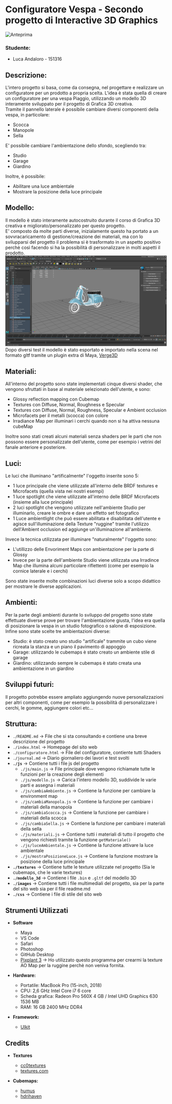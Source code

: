 # Configuratore Vespa - Secondo progetto di Interactive 3D Graphics

![Anteprima](images/anteprima720.gif)

### Studente:
- Luca Andaloro - 151316

## Descrizione:

L'intero progetto si basa, come da consegna, nel progettare e realizzare un configuratore per un prodotto a propria scelta. 
L'idea è stata quella di creare un configuratore per una vespa Piaggio, utilizzando un modello 3D interamente sviluppato per il progetto di Grafica 3D creativa.<br />
Tramite il pannello laterale è possibile cambiare diversi componenti della vespa, in particolare:
- Scocca
- Manopole
- Sella

E' possibile cambiare l'ambientazione dello sfondo, scegliendo tra:

- Studio
- Garage
- Giardino

Inoltre, è possibile:

- Abilitare una luce ambientale
- Mostrare la posizione della luce principale

## Modello:

Il modello è stato interamente autocostruito durante il corso di Grafica 3D creativa e migliorato/personalizzato per questo progetto.<br />
E' composto da molte parti diverse, inizialamente questo ha portato a un sovvracaricamento di gestione/creazione dei materiali, ma con lo svilupparsi del progetto il problema si è trasformato in un aspetto positivo perchè così facendo si ha la possibilità di personalizzare in molti aspetti il prodotto.
![Maya](images/maya.png) <br />
Dopo diversi test il modello è stato esportato e importato nella scena nel formato gltf tramite un plugin extra di Maya, [Verge3D](https://github.com/Interactive3DGraphicsCourse-UNIUD-2020/cubes-lucaandaloro/tree/sviluppo#ottimizzazione)

## Materiali:

All'interno del progetto sono state implementati cinque diversi shader, che vengono sfruttati in base al materiale selezionato dell'utente, e sono: 

- Glossy reflection mapping con Cubemap
- Textures con Diffuse, Normal, Roughness e Specular
- Textures con Diffuse, Normal, Roughness, Specular e Ambient occlusion
- Microfacets per il metalli (scocca) con colore
- Irradiance Map per illuminari i cerchi quando non si ha attiva nessuna cubeMap

Inoltre sono stati creati alcuni materiali senza shaders per le parti che non possono essere personalizzate dell'utente, come per esempio i vetrini del fanale anteriore e posteriore.

## Luci:

Le luci che illuminano "artificalmente" l'oggetto inserite sono 5:

- 1 luce principale che viene utilizzate all'interno delle BRDF textures e Microfacets (quella vista nei nostri esempi)
- 1 luce spotlight che viene utilizzate all'interno delle BRDF Microfacets (insieme alla luce principale)
- 2 luci spotlight che vengono utilizzate nell'ambiente Studio per illuminarlo, creare le ombre e dare un effetto set fotografico
- 1 Luce ambientlight che può essere abilitata e disabilitata dell'utente e agisce sull'illuminazione della Texture "ruggine" tramite l'utilizzo dell'Ambient occlusion ed aggiunge un'illuminazione all'ambiente.

Invece la tecnica utilizzata per illuminare "naturalmente" l'oggetto sono:

- L'utillizzo delle Envoriment Maps con ambientazione per la parte di Glossy
- Invece per la parte dell'ambiente Studio viene utilizzata una Irradince Map che illumina alcuni particolare riflettenti (come per esempio la cornice laterale e i cerchi)

Sono state inserite molte combinazioni luci diverse solo a scopo didattico per mostrare le diverse applicazioni.

## Ambienti:

Per la parte degli ambienti durante lo sviluppo del progetto sono state effettuate diverse prove per trovare l'ambientazione giusta, l'idea era quella di posizionare la vespa in un studio fotografico o salone di esposizione.
Infine sono state scelte tre ambientazioni diverse:

- Studio: è stato creato uno studio "artificale" trammite un cubo viene ricreata la stanza e un piano il pavimento di appoggio
- Garage: utilizzando le cubemaps è stato creato un ambiente stile di garage
- Giardino: utilizzando sempre le cubemaps è stato creata una ambientazione in un giardino 

## Sviluppi futuri:

Il progetto potrebbe essere ampliato aggiungendo nuove personalizzazioni per altri componenti, come per esempio la possibilità di personalizzare i cerchi, le gomme, aggiungere colori etc...

## Struttura:

* `./README.md` -> File che si sta consultando e contiene una breve descrizione del progetto
* `./index.html` -> Homepage del sito web
* `./configuratore.html` ->  File  del configuratore, contiente tutti Shaders
* `./journal.md` -> Diario giornaliero dei lavori e test svolti
* **`./js`** -> Contiene tutti i file js del progetto
  * `./js/main.js` ->  File principale dove vengono richiamate tutte le funzioni per la creazione degli elementi
  * `./js/modello.js` -> Carica l'intero modello 3D, suddivide le varie parti e assegna i materiali
  * `./js/cambiaAmbiente.js` -> Contiene la funzione per cambiare la environment map
  * `./js/cambiaManopola.js` -> Contiene la funzione per cambiare i materiali della manopola
  * `./js/cambiaScocca.js` -> Contiene la funzione per cambiare i materiali della scocca
  * `./js/cambiaSella.js` -> Contiene la funzione per cambiare i materiali della sella
  * `./js/materiali.js` -> Contiene tutti i materiali di tutto il progetto che vengono richiesti tramite la funzione `getMateriale()`
  * `./js/luceAmbientale.js` -> Contiene la funzione attivare la luce ambientale
  * `./js/mostraPosizioneLuce.js` -> Contiene la funzione mostrare la posizione della luce principale
* **`./textures`** -> Contiene tutte le texture utilizzate nel progetto (Sia le cubemaps, che le varie textures)
* **`./modello_3d`** -> Contiene i file `.bin` e `.gltf` del modello 3D
* **`./images`** -> Contiene tutti i file multimediali del progetto, sia per la parte del sito web sia per il file readme.md
* **`./css`** -> Contiene i file di stile del sito web


## Strumenti Utilizzati
- **Software**
  - Maya
  - VS Code
  - Safari
  - Photoshop
  - GitHub Desktop
  - [Pixplant 3](https://www.pixplant.com) -> Ho utilizzato questo programma per crearmi la texture AO Map per la ruggine perchè non veniva fornita.
  

- **Hardware:**
  - Portatile: MacBook Pro (15-inch, 2018)
  - CPU: 2,6 GHz Intel Core i7 6 core
  - Scheda grafica: Radeon Pro 560X 4 GB / Intel UHD Graphics 630 1536 MB
  - RAM: 16 GB 2400 MHz DDR4


- **Framework:**
  - [Ulkit](https://getuikit.com)
 

## Credits

- **Textures**
  - [cc0textures](https://www.cc0textures.com)
  - [textures.com](https://www.textures.com)

- **Cubemaps:**
  - [humus](http://www.humus.name/)
  - [hdrihaven](https://hdrihaven.com)

